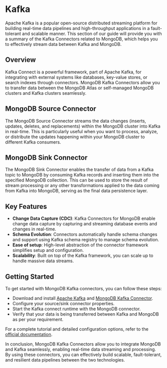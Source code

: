 # Kafka

Apache Kafka is a popular open-source distributed streaming platform for building real-time data pipelines and high-throughput applications in a fault-tolerant and scalable manner. This section of our guide will provide you with a summary of the Kafka Connectors related to MongoDB, which helps you to effectively stream data between Kafka and MongoDB.

## Overview

Kafka Connect is a powerful framework, part of Apache Kafka, for integrating with external systems like databases, key-value stores, or search indexes through connectors. MongoDB Kafka Connectors allow you to transfer data between the MongoDB Atlas or self-managed MongoDB clusters and Kafka clusters seamlessly.

## MongoDB Source Connector

The MongoDB Source Connector streams the data changes (inserts, updates, deletes, and replacements) within the MongoDB cluster into Kafka in real-time. This is particularly useful when you want to process, analyze, or distribute the updates happening within your MongoDB cluster to different Kafka consumers.

## MongoDB Sink Connector

The MongoDB Sink Connector enables the transfer of data from a Kafka topic to MongoDB by consuming Kafka records and inserting them into the specified MongoDB collection. This can be used to store the result of stream processing or any other transformations applied to the data coming from Kafka into MongoDB, serving as the final data persistence layer.

## Key Features

- **Change Data Capture (CDC)**: Kafka Connectors for MongoDB enable change data capture by capturing and streaming database events and changes in real-time.
- **Schema Evolution**: Connectors automatically handle schema changes and support using Kafka schema registry to manage schema evolution.
- **Ease of setup**: High-level abstraction of the connector framework simplifies setup and configuration.
- **Scalability**: Built on top of the Kafka framework, you can scale up to handle massive data streams.

## Getting Started

To get started with MongoDB Kafka connectors, you can follow these steps:

- Download and install [Apache Kafka](https://kafka.apache.org/downloads) and [MongoDB Kafka Connector](https://www.confluent.io/hub/mongodb/kafka-connect-mongodb).
- Configure your source/sink connector properties.
- Start the Kafka connect runtime with the MongoDB connector.
- Verify that your data is being transferred between Kafka and MongoDB as per your requirement.

For a complete tutorial and detailed configuration options, refer to the [official documentation](https://docs.mongodb.com/kafka-connector/current/kafka-source/).

In conclusion, MongoDB Kafka Connectors allow you to integrate MongoDB and Kafka seamlessly, enabling real-time data streaming and processing. By using these connectors, you can effectively build scalable, fault-tolerant, and resilient data pipelines between the two technologies.

